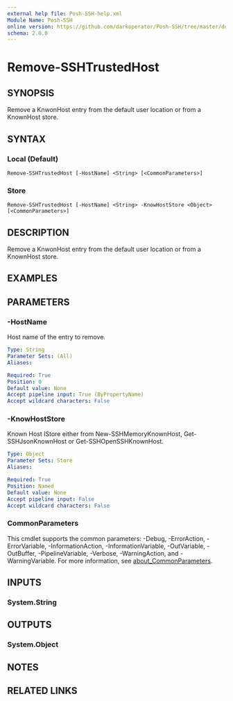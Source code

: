 ```yaml
---
external help file: Posh-SSH-help.xml
Module Name: Posh-SSH
online version: https://github.com/darkoperator/Posh-SSH/tree/master/docs
schema: 2.0.0
---
```


# Remove-SSHTrustedHost

## SYNOPSIS
Remove a KnwonHost entry from the default user location or from a KnownHost store. 

## SYNTAX

### Local (Default)
```
Remove-SSHTrustedHost [-HostName] <String> [<CommonParameters>]
```

### Store
```
Remove-SSHTrustedHost [-HostName] <String> -KnowHostStore <Object> [<CommonParameters>]
```

## DESCRIPTION
Remove a KnwonHost entry from the default user location or from a KnownHost store. 

## EXAMPLES



## PARAMETERS

### -HostName
Host name of the entry to remove. 

```yaml
Type: String
Parameter Sets: (All)
Aliases:

Required: True
Position: 0
Default value: None
Accept pipeline input: True (ByPropertyName)
Accept wildcard characters: False
```

### -KnowHostStore
Known Host IStore either from New-SSHMemoryKnownHost, Get-SSHJsonKnownHost or Get-SSHOpenSSHKnownHost.

```yaml
Type: Object
Parameter Sets: Store
Aliases:

Required: True
Position: Named
Default value: None
Accept pipeline input: False
Accept wildcard characters: False
```

### CommonParameters
This cmdlet supports the common parameters: -Debug, -ErrorAction, -ErrorVariable, -InformationAction, -InformationVariable, -OutVariable, -OutBuffer, -PipelineVariable, -Verbose, -WarningAction, and -WarningVariable. For more information, see [about_CommonParameters](http://go.microsoft.com/fwlink/?LinkID=113216).

## INPUTS

### System.String
## OUTPUTS

### System.Object
## NOTES

## RELATED LINKS
